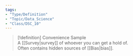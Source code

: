 ```yaml
---
tags:
- "Type/Definition"
- "Topic/Data_Science"
- "Class/DSC_10"
---
```

> [!definition] Convenience Sample  
> A [[Survey|survey]] of whoever you can get a hold of.  
> Often contains hidden sources of [[Bias|bias]].  

